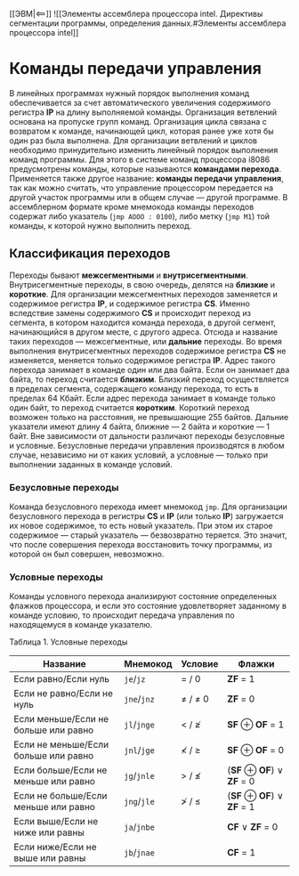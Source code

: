 [[ЭВМ|<==]]
![[Элементы ассемблера процессора intel. Директивы сегментации программы, определения данных.#Элементы ассемблера процессора intel]]
# Команды передачи управления
В линейных программах нужный порядок выполнения команд обеспечивается за счет автоматического увеличения содержимого регистра **IP** на длину выполняемой команды. Организация ветвлений основана на пропуске групп команд. Организация цикла связана с возвратом к команде, начинающей цикл, которая ранее уже хотя бы один раз была выполнена. Для организации ветвлений и циклов необходимо принудительно изменить линейный порядок выполнения команд программы. Для этого в системе команд процессора i8086 предусмотрены команды, которые называются **командами перехода**. Применяется также другое название: **команды передачи управления**, так как можно считать, что управление процессором передается на другой участок программы или в общем случае — другой программе.
В ассемблерном формате кроме мнемокода команды переходов содержат либо указатель (`jmp АООО : 0100`), либо метку (`jmp М1`) той команды, к которой нужно выполнить переход.
## Классификация переходов
Переходы бывают **межсегментными** и **внутрисегментными**. Внутрисегментные переходы, в свою очередь, делятся на **близкие** и **короткие**. Для организации межсегментных переходов заменяется и содержимое регистра **IP**, и содержимое регистра **CS**. Именно вследствие замены содержимого **CS** и происходит переход из сегмента, в котором находится команда перехода, в другой сегмент, начинающийся в другом месте, с другого адреса. Отсюда и название таких переходов — межсегментные, или **дальние** переходы.
Во время выполнения внутрисегментных переходов содержимое регистра **CS** не изменяется, меняется только содержимое регистра **IP**. Адрес такого перехода занимает в команде один или два байта. Если он занимает два байта, то переход считается **близким**. Близкий переход осуществляется в пределах сегмента, содержащего команду перехода, то есть в пределах 64 Кбайт. Если адрес перехода занимает в команде только один байт, то переход считается **коротким**. Короткий переход возможен только на расстояния, не превышающие 255 байтов. Дальние указатели имеют длину 4 байта, ближние — 2 байта и короткие — 1 байт. 
Вне зависимости от дальности различают переходы безусловные и условные. Безусловные передачи управления производятся в любом случае, независимо ни от каких условий, а условные — только при выполнении заданных в команде условий.
### Безусловные переходы
Команда безусловного перехода имеет мнемокод `jmp`. Для организации безусловного перехода в регистры **CS** и **IP** (или только **IP**) загружается их новое содержимое, то есть новый указатель. При этом их старое содержимое — старый указатель — безвозвратно теряется. Это значит, что после совершения перехода восстановить точку программы, из которой он был совершен, невозможно.
### Условные переходы
Команды условного перехода анализируют состояние определенных флажков процессора, и если это состояние удовлетворяет заданному в команде условию, то происходит передача управления по находящемуся в команде указателю.

Таблица 1. Условные переходы

| Название                             | Мнемокод    | Условие             | Флажки                                      |
| ------------------------------------ | ----------- | ------------------- | ------------------------------------------- |
| Если равно/Если нуль                 | `je`/`jz`   | $=$ / $0$           | **ZF** = 1                                  |
| Если не равно/Если не нуль           | `jne`/`jnz` | $\neq$ / $\neq$ $0$ | **ZF** = 0                                  | 
| Если меньше/Если не больше или равно | `jl`/`jnge` | $<$ / $\not\geq$    | **SF** $\oplus$ **OF** = 1                  |
| Если не меньше/Если больше или равно | `jnl`/`jge` | $\not<$ / $\geq$    | **SF** $\oplus$ **OF** = 0                  |
| Если больше/Если не меньше или равно | `jg`/`jnle` | $>$ / $\not\leq$    | (**SF** $\oplus$ **OF**) $\lor$ **ZF**  = 0 |
| Если не больше/Если меньше или равно | `jng`/`jle` | $\not>$ / $\leq$    | (**SF** $\oplus$ **OF**) $\lor$ **ZF**  = 1 |
| Если выше/Если не ниже или равны     | `ja`/`jnbe` |                     | **CF** $\lor$ **ZF** = 0                    |
| Если ниже/Если не выше или равны     | `jb`/`jnae` |                     | **CF** = 1                                  |
